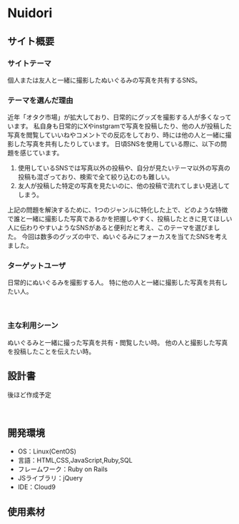 # Nuidori

## サイト概要
### サイトテーマ
個人または友人と一緒に撮影したぬいぐるみの写真を共有するSNS。
​
### テーマを選んだ理由
近年「オタク市場」が拡大しており、日常的にグッズを撮影する人が多くなっています。
私自身も日常的にXやinstgramで写真を投稿したり、他の人が投稿した写真を閲覧していいねやコメントでの反応をしており、時には他の人と一緒に撮影した写真を共有したりしています。
日頃SNSを使用している際に、以下の問題を感じています。

1. 使用しているSNSでは写真以外の投稿や、自分が見たいテーマ以外の写真の投稿も混ざっており、検索で全て絞り込むのも難しい。
2. 友人が投稿した特定の写真を見たいのに、他の投稿で流れてしまい見逃してしまう。

上記の問題を解決するために、1つのジャンルに特化した上で、どのような特徴で誰と一緒に撮影した写真であるかを把握しやすく、投稿したときに見てほしい人に伝わりやすいようなSNSがあると便利だと考え、このテーマを選びました。
今回は数多のグッズの中で、ぬいぐるみにフォーカスを当てたSNSを考えました。

### ターゲットユーザ
日常的にぬいぐるみを撮影する人。
特に他の人と一緒に撮影した写真を共有したい人。

​
### 主な利用シーン
ぬいぐるみと一緒に撮った写真を共有・閲覧したい時。
他の人と撮影した写真を投稿したことを伝えたい時。
​
## 設計書
後ほど作成予定
<!-- 【補足説明】 -->
<!-- - テーマ提出時点では不要です。 -->
<!-- - 当項目には「後ほど作成予定」と記載しましょう。 -->
​
## 開発環境
- OS：Linux(CentOS)
- 言語：HTML,CSS,JavaScript,Ruby,SQL
- フレームワーク：Ruby on Rails
- JSライブラリ：jQuery
- IDE：Cloud9
​
## 使用素材
<!-- - 外部サービスの画像素材・音声素材を使用した場合は、必ずサービス名とURLを明記してください。 -->
<!-- - アプリケーションの実装に使用したgem/bootstrapのリファレンスなどの記載は不要です。 -->
<!-- - 使用しない場合は、使用素材の項目をREADMEから削除してください。 -->
<!-- - 架空の団体・題材を前提にポートフォリオを制作する場合、下記のテンプレートを当項目内に記載しましょう。 -->
<!-- 【テンプレート】 -->
<!-- 著作権を考慮し、架空のデータを扱う予定です。 -->
<!-- なお今後、実在するデータを利用する際には、事前に著作権保持者と契約を結んだ上で利用します。 -->
